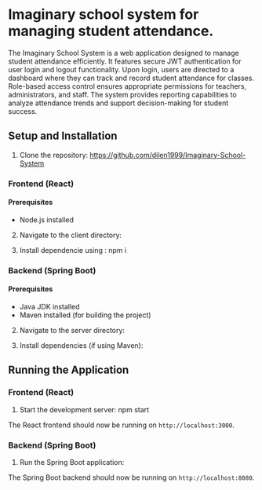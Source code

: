 # Imaginary school system for managing student attendance.

The Imaginary School System is a web application designed to manage student attendance efficiently. It features secure JWT authentication for user login and logout functionality. Upon login, users are directed to a dashboard where they can track and record student attendance for classes. Role-based access control ensures appropriate permissions for teachers, administrators, and staff. The system provides reporting capabilities to analyze attendance trends and support decision-making for student success.


## Setup and Installation

1. Clone the repository: https://github.com/dilen1999/Imaginary-School-System


### Frontend (React)

#### Prerequisites
- Node.js installed

2. Navigate to the client directory:

3. Install dependencie using : npm i


### Backend (Spring Boot)

#### Prerequisites
- Java JDK installed
- Maven installed (for building the project)

2. Navigate to the server directory:

3. Install dependencies (if using Maven):

## Running the Application

### Frontend (React)

1. Start the development server: npm start

   
The React frontend should now be running on `http://localhost:3000`.

### Backend (Spring Boot)

1. Run the Spring Boot application:
   
The Spring Boot backend should now be running on `http://localhost:8080`.

